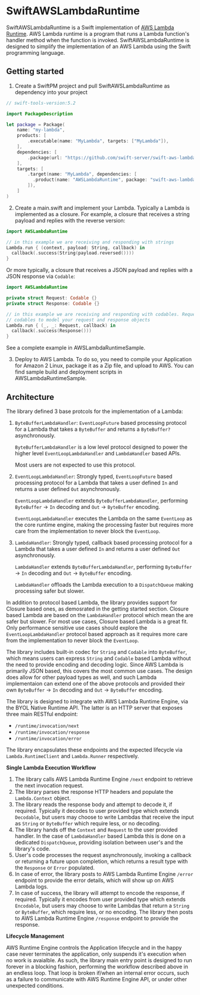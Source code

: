 # SwiftAWSLambdaRuntime

SwiftAWSLambdaRuntime is a Swift implementation of [AWS Lambda Runtime](https://docs.aws.amazon.com/lambda/latest/dg/runtimes-custom.html).
AWS Lambda runtime is a program that runs a Lambda function's handler method when the function is invoked.
SwiftAWSLambdaRuntime is designed to simplify the implementation of an AWS Lambda using the Swift programming language.

## Getting started

1. Create a SwiftPM project and pull SwiftAWSLambdaRuntime as dependency into your project

```swift
// swift-tools-version:5.2

import PackageDescription

let package = Package(
    name: "my-lambda",
    products: [
        .executable(name: "MyLambda", targets: ["MyLambda"]),
    ],
    dependencies: [
        .package(url: "https://github.com/swift-server/swift-aws-lambda-runtime.git", .branch("master")),
    ],
    targets: [
        .target(name: "MyLambda", dependencies: [
          .product(name: "AWSLambdaRuntime", package: "swift-aws-lambda"),
        ]),
    ]
)
```

2. Create a main.swift and implement your Lambda. Typically a Lambda is implemented as a closure.
    For example, a closure that receives a string payload and replies with the reverse version:

```swift
import AWSLambdaRuntime

// in this example we are receiving and responding with strings
Lambda.run { (context, payload: String, callback) in
  callback(.success(String(payload.reversed())))
}
```

Or more typically, a closure that receives a JSON payload and replies with a JSON response via `Codable`:

```swift
import AWSLambdaRuntime

private struct Request: Codable {}
private struct Response: Codable {}

// in this example we are receiving and responding with codables. Request and Response above are examples of how to use
// codables to model your request and response objects
Lambda.run { (_, _: Request, callback) in
  callback(.success(Response()))
}
```

See a complete example in AWSLambdaRuntimeSample.

3. Deploy to AWS Lambda. To do so, you need to compile your Application for Amazon 2 Linux, package it as a Zip file, and upload to AWS.
    You can find sample build and deployment scripts in AWSLambdaRuntimeSample.

## Architecture

The library defined 3 base protcols for the implementation of a Lambda:

1. `ByteBufferLambdaHandler`: `EventLoopFuture` based processing protocol for a Lambda that takes a `ByteBuffer` and returns a `ByteBuffer?` asynchronously.

    `ByteBufferLambdaHandler` is a low level protocol designed to power the higher level `EventLoopLambdaHandler` and `LambdaHandler` based APIs.

    Most users are not expected to use this protocol.

2. `EventLoopLambdaHandler`: Strongly typed, `EventLoopFuture` based processing protocol for a Lambda that takes a user defined `In` and returns a user defined `Out` asynchronously.

    `EventLoopLambdaHandler` extends `ByteBufferLambdaHandler`, performing `ByteBuffer` -> `In` decoding and `Out` -> `ByteBuffer` encoding.

    `EventLoopLambdaHandler` executes the Lambda on the same `EventLoop` as the core runtime engine, making the processing faster but requires more care from the implementation to never block the `EventLoop`.

3. `LambdaHandler`: Strongly typed, callback based processing protocol for a Lambda that takes a user defined `In` and returns a user defined `Out` asynchronously.

    `LambdaHandler` extends `ByteBufferLambdaHandler`, performing `ByteBuffer` -> `In` decoding and `Out` -> `ByteBuffer` encoding.

    `LambdaHandler` offloads the Lambda execution to a `DispatchQueue` making processing safer but slower.

In addition to protocol based Lambda, the library provides support for Closure based ones, as demosrated in the getting started section.
Closure based Lambda are based on the `LambdaHandler` protocol which mean the are safer but slower.
For most use cases, Closure based Lambda is a great fit.
Only performance sensitive use cases should explore the `EventLoopLambdaHandler` protocol based approach as it requires more care from the implementation to never block the `EventLoop`.

The library includes built-in codec for `String` and `Codable` into `ByteBuffer`, which means users can express `String` and `Codable` based Lambda without the need to provide encoding and decoding logic.
Since AWS Lambda is primarily JSON based, this covers the most common use cases.
The design does allow for other payload types as well, and such Lambda implementaion can extend one of the above protocols and provided their own `ByteBuffer` -> `In` decoding and `Out` -> `ByteBuffer` encoding.


The library is designed to integrate with AWS Lambda Runtime Engine, via the BYOL Native Runtime API.
The latter is an HTTP server that exposes three main RESTful endpoint:
* `/runtime/invocation/next`
* `/runtime/invocation/response`
* `/runtime/invocation/error`

The library encapsulates these endpoints and the expected lifecycle via `Lambda.RuntimeClient` and `Lambda.Runner` respectively.

**Single Lambda Execution Workflow**

1. The library calls AWS Lambda Runtime Engine `/next` endpoint to retrieve the next invocation request.
2. The library parses the response HTTP headers and populate the `Lambda.Context` object.
3. The library reads the response body and attempt to decode it, if required.
    Typically it decodes to user provided type which extends `Decodable`, but users may choose to write Lambdas that receive the input as `String` or `ByteBuffer` which require less, or no decoding.
4. The library hands off the `Context` and `Request` to the user provided handler.
    In the case of `LambdaHandler` based Lambda this is done on a dedicated `DispatchQueue`, providing isolation between user's and the library's code.
5. User's code processes the request asynchronously, invoking a callback or returning a future upon completion, which returns a result type with the `Response` or `Error` populated.
6. In case of error, the library posts to AWS Lambda Runtime Engine `/error` endpoint to provide the error details, which will show up on AWS Lambda logs.
7. In case of success, the library will attempt to encode the response, if required.
    Typically it encodes from user provided type which extends `Encodable`, but users may choose to write Lambdas that return a `String` or `ByteBuffer`, which require less, or no encoding.
     The library then posts to AWS Lambda Runtime Engine `/response` endpoint to provide the response.

**Lifecycle Management**

AWS Runtime Engine controls the Application lifecycle and in the happy case never terminates the application, only suspends it's execution when no work is avaialble. As such, the library main entry point is designed to run forever in a blocking fashion, performing the workflow described above in an endless loop. That loop is broken if/when an internal error occurs, such as a failure to communicate with AWS Runtime Engine API, or under other unexpected conditions.
